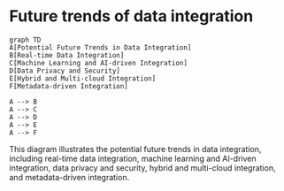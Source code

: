 # Future trends of data integration

```mermaid
graph TD
A[Potential Future Trends in Data Integration]
B[Real-time Data Integration]
C[Machine Learning and AI-driven Integration]
D[Data Privacy and Security]
E[Hybrid and Multi-cloud Integration]
F[Metadata-driven Integration]

A --> B
A --> C
A --> D
A --> E
A --> F
```

This diagram illustrates the potential future trends in data integration, including real-time data integration, machine learning and AI-driven integration, data privacy and security, hybrid and multi-cloud integration, and metadata-driven integration.